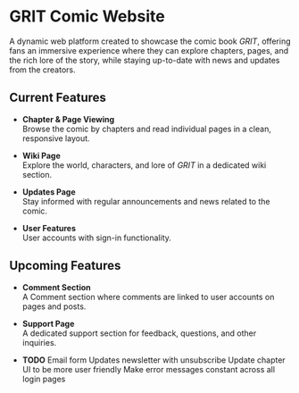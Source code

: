 # GRIT Comic Website

A dynamic web platform created to showcase the comic book *GRIT*, offering fans an immersive experience where they can explore chapters, pages, and the rich lore of the story, while staying up-to-date with news and updates from the creators.

## Current Features

- **Chapter & Page Viewing**  
  Browse the comic by chapters and read individual pages in a clean, responsive layout.

- **Wiki Page**  
  Explore the world, characters, and lore of *GRIT* in a dedicated wiki section.

- **Updates Page**  
  Stay informed with regular announcements and news related to the comic.

- **User Features**  
  User accounts with sign-in functionality.

## Upcoming Features

- **Comment Section**  
  A Comment section where comments are linked to user accounts on pages and posts.

- **Support Page**  
  A dedicated support section for feedback, questions, and other inquiries.


- **TODO**
  Email form
  Updates newsletter with unsubscribe
  Update chapter UI to be more user friendly
  Make error messages constant across all login pages

